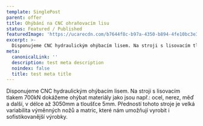 ```yaml
---
template: SinglePost
parent: offer
title: Ohýbání na CNC ohraňovacím lisu
status: Featured / Published
featuredImage: 'https://ucarecdn.com/b7644f8c-b97a-4350-b894-4fe10bc3e3bd/'
excerpt: >-
  Disponujeme CNC hydraulickým ohýbacím lisem. Na stroji s lisovacím tlakem 700kN dokážeme ohýbat materiály jako jsou např.: ocel, nerez, měď a další, v délce až 3050mm a tloušťce 5mm. Předností tohoto stroje je velká variabilita výměnných nožů a matric, které nám umožňují vyrobit i sofistikovanější výrobky.
meta:
  canonicalLink: ''
  description: test meta description
  noindex: false
  title: test meta title
---
```


Disponujeme CNC hydraulickým ohýbacím lisem. Na stroji s lisovacím tlakem 700kN dokážeme ohýbat materiály jako jsou např.: ocel, nerez, měď a další, v délce až 3050mm a tloušťce 5mm. Předností tohoto stroje je velká variabilita výměnných nožů a matric, které nám umožňují vyrobit i sofistikovanější výrobky.
